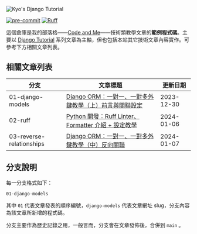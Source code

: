 ![Kyo's Django Tutorial](https://i.imgur.com/D4mTT4l.png)

[![pre-commit](https://img.shields.io/badge/pre--commit-enabled-blue?labelColor=444&logo=pre-commit)](https://github.com/pre-commit/pre-commit)
[![Ruff](https://img.shields.io/endpoint?url=https://raw.githubusercontent.com/astral-sh/ruff/main/assets/badge/v2.json)](https://github.com/astral-sh/ruff)

這個倉庫是我的部落格——[Code and Me](https://blog.kyomind.tw/)——技術類教學文章的**範例程式碼**。主要以 [Django Tutorial](https://blog.kyomind.tw/tags/Django-Tutorial/) 系列文章為主軸，但也包括本站其它技術文章內容實作。可參考下方相關文章列表。

## 相關文章列表

| 分支                       | 文章標題                                                         | 更新日期       |
|--------------------------|--------------------------------------------------------------|------------|
| 01-django-models         | [Django ORM：一對一、一對多外鍵教學（上）前言與關聯設定](https://blog.kyomind.tw/django-models/) | 2023-12-30 |
| 02-ruff                  | [Python 開發：Ruff Linter、Formatter 介紹 + 設定教學](https://blog.kyomind.tw/ruff/) | 2024-01-06 |
| 03-reverse-relationships | [Django ORM：一對一、一對多外鍵教學（中）反向關聯](https://blog.kyomind.tw/reverse-relationships/) | 2024-01-07 |

## 分支說明

每一分支格式如下：

```
01-django-models
```

其中 `01` 代表文章發表的順序編號，`django-models` 代表文章網址 slug，分支內容為該文章所新增的程式碼。

分支主要作為歷史記錄之用，一般言而，分支會在文章發佈後，合併到 `main` 。
